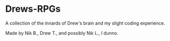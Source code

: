 # Drews-RPGs
A collection of the innards of Drew's brain and my slight coding experience.

Made by Nik B., Drew T., and possibly Nik L., I dunno.
